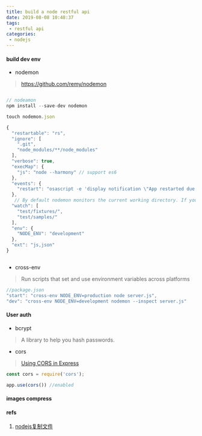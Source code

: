 ```yaml
---
title: build a node restful api
date: 2019-08-08 10:48:37
tags:
 - restful api
categories:
 - nodejs
---
```


#### build dev env

- nodemon
> https://github.com/remy/nodemon

<!-- more -->
```js

// nodeamon
npm install --save-dev nodemon

touch nodemon.json

{
  "restartable": "rs",
  "ignore": [
    ".git",
    "node_modules/**/node_modules"
  ],
  "verbose": true,
  "execMap": {
    "js": "node --harmony" // support es6
  },
  "events": {
    "restart": "osascript -e 'display notification \"App restarted due to:\n'$FILENAME'\" with title \"nodemon\"'"
  },
   // By default nodemon monitors the current working directory. If you want to take control of that option, use the --watch option to add specific paths:
  "watch": [
    "test/fixtures/",
    "test/samples/"
  ],
  "env": {
    "NODE_ENV": "development"
  },
  "ext": "js,json"
}



```
- cross-env
> Run scripts that set and use environment variables across platforms
```js
//package.json
"start": "cross-env NODE_ENV=production node server.js",
"dev": "cross-env NODE_ENV=development nodemon --inspect server.js"
```
#### User auth

- bcrypt
> A library to help you hash passwords.

- cors
> [Using CORS in Express](https://medium.com/@alexishevia/using-cors-in-express-cac7e29b005b)
```js
const cors = require('cors');

app.use(cors()) //enabled
```


#### images compress





#### refs

1. [nodejs复制文件](https://blog.csdn.net/weixin_37994110/article/details/89057704)